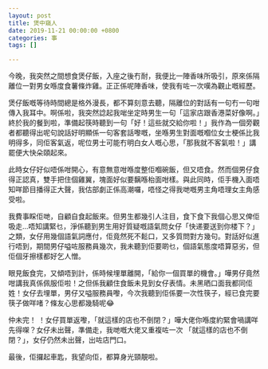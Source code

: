 ```yaml
---
layout: post
title: 煲中窺人
date: 2019-11-21 00:00:00 +0800
categories: 事
tags: []

---
```

今晚，我突然之間想食煲仔飯，入座之後冇耐，我便比一陣香味所吸引，原來係隔離位一對男女喺度食薯條炸雞。正正係呢陣香味，使我有咗一次嘆為觀止嘅經歷。  
  
煲仔飯嘅等待時間總是格外漫長，都不算刻意去聽，隔離位的對話有一句冇一句咁傳入我耳中。啊係啦，我突然諗起我啱坐定時男生一句「這家店跟香港菜好像啊。」終於我的餐到啦，準備起筷時聽到一句「好！這些就交給你啦！」我作為一個旁觀者都聽得出呢句說話好明顯係一句客套話嚟嘅，坐喺男生對面嘅嗰位女士梗係比我明得多，同佢客氣返，呢位男士可能冇明白女人嘅心思，「那我就不客氣啦！」講罷便大快朵頤起來。  
  
此時女仔好似唔係咁開心，有意無意咁喺度整佢嗰碗飯，但又唔食。然而個男仔食得正認真，雙手把住個雞翼，塊面好似要黐喺枱面咁樣。與此同時，佢手機入面唔知咩節目播得正大聲，我估部劇正係高潮囉，唔怪之得我哋嘅男主角唔理女主角感受啦。  
  
我費事睬佢哋，自顧自食起飯來。但男生都幾引人注目，食下食下我個心思又俾佢吸走...唔知講緊乜，淨係聽到男生用好質疑嘅語氣問女仔「快递要送到你楼下？」之類，女仔用幾個語氣詞應付，佢竟然死不鬆口，又多質問對方幾句。對話好似進行唔到，期間男仔嗌咗服務員幾次，我未聽到佢要啲乜，個語氣態度唔算惡劣，但佢個牙擦樣都好乞人憎。  
  
眼見飯食完，又傾唔到計，係時候埋單離開，「給你一個買單的機會。」嘩男仔竟然咁講我真係佩服佢啦！之但係我顧住食飯未見到女仔表情。未黑晒口面我都同佢姓！女仔去埋單，男仔又嗌服務員嚟，今次我聽到佢係要一次性筷子，經已食完要筷子做咩啫？條友心思都幾騎呢😂  
  
仲未完！ ！女仔買單返嚟，「就這樣的店也不倒閉？」嘩大佬你喺度約緊會喎講咩先得㗎？女仔未出聲，準備走，我哋嘅大佬又重複咗一次 「就這樣的店也不倒閉？」，女仔仍然未出聲，出咗店門口。  
  
最後，佢攞起車匙，我望向佢，都算身光頸靚啦。